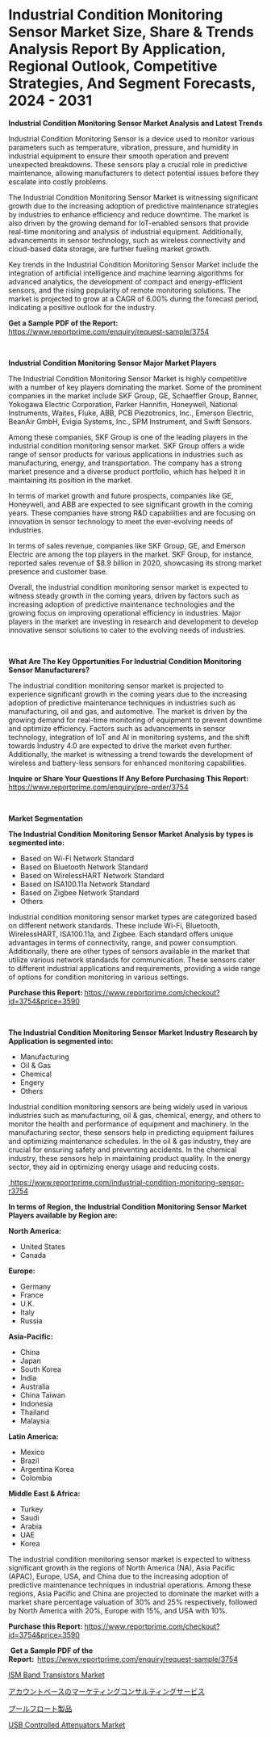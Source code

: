 <p><h1>Industrial Condition Monitoring Sensor Market Size, Share & Trends Analysis Report By Application, Regional Outlook, Competitive Strategies, And Segment Forecasts, 2024 - 2031</h1></p><p><strong>Industrial Condition Monitoring Sensor Market Analysis and Latest Trends</strong></p>
<p><p>Industrial Condition Monitoring Sensor is a device used to monitor various parameters such as temperature, vibration, pressure, and humidity in industrial equipment to ensure their smooth operation and prevent unexpected breakdowns. These sensors play a crucial role in predictive maintenance, allowing manufacturers to detect potential issues before they escalate into costly problems.</p><p>The Industrial Condition Monitoring Sensor Market is witnessing significant growth due to the increasing adoption of predictive maintenance strategies by industries to enhance efficiency and reduce downtime. The market is also driven by the growing demand for IoT-enabled sensors that provide real-time monitoring and analysis of industrial equipment. Additionally, advancements in sensor technology, such as wireless connectivity and cloud-based data storage, are further fueling market growth.</p><p>Key trends in the Industrial Condition Monitoring Sensor Market include the integration of artificial intelligence and machine learning algorithms for advanced analytics, the development of compact and energy-efficient sensors, and the rising popularity of remote monitoring solutions. The market is projected to grow at a CAGR of 6.00% during the forecast period, indicating a positive outlook for the industry.</p></p>
<p><strong>Get a Sample PDF of the Report:&nbsp;</strong> <a href="https://www.reportprime.com/enquiry/request-sample/3754">https://www.reportprime.com/enquiry/request-sample/3754</a></p>
<p>&nbsp;</p>
<p><strong>Industrial Condition Monitoring Sensor Major Market Players</strong></p>
<p><p>The Industrial Condition Monitoring Sensor Market is highly competitive with a number of key players dominating the market. Some of the prominent companies in the market include SKF Group, GE, Schaeffler Group, Banner, Yokogawa Electric Corporation, Parker Hannifin, Honeywell, National Instruments, Waites, Fluke, ABB, PCB Piezotronics, Inc., Emerson Electric, BeanAir GmbH, Evigia Systems, Inc., SPM Instrument, and Swift Sensors.</p><p>Among these companies, SKF Group is one of the leading players in the industrial condition monitoring sensor market. SKF Group offers a wide range of sensor products for various applications in industries such as manufacturing, energy, and transportation. The company has a strong market presence and a diverse product portfolio, which has helped it in maintaining its position in the market.</p><p>In terms of market growth and future prospects, companies like GE, Honeywell, and ABB are expected to see significant growth in the coming years. These companies have strong R&D capabilities and are focusing on innovation in sensor technology to meet the ever-evolving needs of industries.</p><p>In terms of sales revenue, companies like SKF Group, GE, and Emerson Electric are among the top players in the market. SKF Group, for instance, reported sales revenue of $8.9 billion in 2020, showcasing its strong market presence and customer base.</p><p>Overall, the industrial condition monitoring sensor market is expected to witness steady growth in the coming years, driven by factors such as increasing adoption of predictive maintenance technologies and the growing focus on improving operational efficiency in industries. Major players in the market are investing in research and development to develop innovative sensor solutions to cater to the evolving needs of industries.</p></p>
<p>&nbsp;</p>
<p><strong>What Are The Key Opportunities For Industrial Condition Monitoring Sensor Manufacturers?</strong></p>
<p><p>The industrial condition monitoring sensor market is projected to experience significant growth in the coming years due to the increasing adoption of predictive maintenance techniques in industries such as manufacturing, oil and gas, and automotive. The market is driven by the growing demand for real-time monitoring of equipment to prevent downtime and optimize efficiency. Factors such as advancements in sensor technology, integration of IoT and AI in monitoring systems, and the shift towards Industry 4.0 are expected to drive the market even further. Additionally, the market is witnessing a trend towards the development of wireless and battery-less sensors for enhanced monitoring capabilities.</p></p>
<p><strong>Inquire or Share Your Questions If Any Before Purchasing This Report:</strong> <a href="https://www.reportprime.com/enquiry/pre-order/3754">https://www.reportprime.com/enquiry/pre-order/3754</a></p>
<p>&nbsp;</p>
<p><strong>Market Segmentation</strong></p>
<p><strong>The Industrial Condition Monitoring Sensor Market Analysis by types is segmented into:</strong></p>
<p><ul><li>Based on Wi-Fi Network Standard</li><li>Based on Bluetooth Network Standard</li><li>Based on WirelessHART Network Standard</li><li>Based on ISA100.11a Network Standard</li><li>Based on Zigbee Network Standard</li><li>Others</li></ul></p>
<p><p>Industrial condition monitoring sensor market types are categorized based on different network standards. These include Wi-Fi, Bluetooth, WirelessHART, ISA100.11a, and Zigbee. Each standard offers unique advantages in terms of connectivity, range, and power consumption. Additionally, there are other types of sensors available in the market that utilize various network standards for communication. These sensors cater to different industrial applications and requirements, providing a wide range of options for condition monitoring in various settings.</p></p>
<p><strong>Purchase this Report:&nbsp;</strong><a href="https://www.reportprime.com/checkout?id=3754&price=3590">https://www.reportprime.com/checkout?id=3754&price=3590</a></p>
<p>&nbsp;</p>
<p><strong>The Industrial Condition Monitoring Sensor Market Industry Research by Application is segmented into:</strong></p>
<p><ul><li>Manufacturing</li><li>Oil & Gas</li><li>Chemical</li><li>Engery</li><li>Others</li></ul></p>
<p><p>Industrial condition monitoring sensors are being widely used in various industries such as manufacturing, oil & gas, chemical, energy, and others to monitor the health and performance of equipment and machinery. In the manufacturing sector, these sensors help in predicting equipment failures and optimizing maintenance schedules. In the oil & gas industry, they are crucial for ensuring safety and preventing accidents. In the chemical industry, these sensors help in maintaining product quality. In the energy sector, they aid in optimizing energy usage and reducing costs.</p></p>
<p><a href="https://www.reportprime.com/industrial-condition-monitoring-sensor-r3754">&nbsp;https://www.reportprime.com/industrial-condition-monitoring-sensor-r3754</a></p>
<p><strong>In terms of Region, the Industrial Condition Monitoring Sensor Market Players available by Region are:</strong></p>
<p>
    <p> <strong> North America: </strong>
        <ul>
            <li>United States</li>
            <li>Canada</li>
        </ul>
        </p> 
    <p> <strong> Europe: </strong>
        <ul>
            <li>Germany</li>
            <li>France</li>
            <li>U.K.</li>
            <li>Italy</li>
            <li>Russia</li>
        </ul>
        </p> 
    <p> <strong> Asia-Pacific: </strong>
        <ul>
            <li>China</li>
            <li>Japan</li>
            <li>South Korea</li>
            <li>India</li>
            <li>Australia</li>
            <li>China Taiwan</li>
            <li>Indonesia</li>
            <li>Thailand</li>
            <li>Malaysia</li>
        </ul>
        </p> 
    <p> <strong> Latin America: </strong>
        <ul>
            <li>Mexico</li>
            <li>Brazil</li>
            <li>Argentina Korea</li>
            <li>Colombia</li>
        </ul>
        </p> 
    <p> <strong> Middle East & Africa: </strong>
        <ul>
            <li>Turkey</li>
            <li>Saudi</li>
            <li>Arabia</li>
            <li>UAE</li>
            <li>Korea</li>
        </ul>
    </p>
    </p>
<p><p>The industrial condition monitoring sensor market is expected to witness significant growth in the regions of North America (NA), Asia Pacific (APAC), Europe, USA, and China due to the increasing adoption of predictive maintenance techniques in industrial operations. Among these regions, Asia Pacific and China are projected to dominate the market with a market share percentage valuation of 30% and 25% respectively, followed by North America with 20%, Europe with 15%, and USA with 10%.</p></p>
<p><strong>Purchase this Report: </strong><a href="https://www.reportprime.com/checkout?id=3754&price=3590">https://www.reportprime.com/checkout?id=3754&price=3590</a></p>
<p>&nbsp;<strong>Get a Sample PDF of the Report:&nbsp;&nbsp;</strong><a href="https://www.reportprime.com/enquiry/request-sample/3754">https://www.reportprime.com/enquiry/request-sample/3754</a></p>
<p><strong></strong></p>
<p><p><a href="https://github.com/indrystar/Market-Research-Report-List-4/blob/main/ism-band-transistors-market.md">ISM Band Transistors Market</a></p><p><a href="https://github.com/SimeonBode1/Market-Research-Report-List-2/blob/main/833208883529.md">アカウントベースのマーケティングコンサルティングサービス</a></p><p><a href="https://github.com/leigh4852023/Market-Research-Report-List-3/blob/main/403675183528.md">プールフロート製品</a></p><p><a href="https://github.com/AKSHATREPORTPRIME/Market-Research-Report-List-6/blob/main/usb-controlled-attenuators-market.md">USB Controlled Attenuators Market</a></p></p>